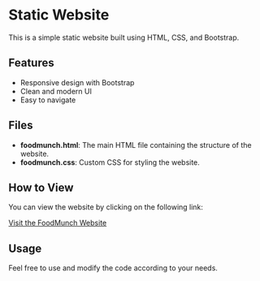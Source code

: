# Static Website

This is a simple static website built using HTML, CSS, and Bootstrap.

## Features

- Responsive design with Bootstrap
- Clean and modern UI
- Easy to navigate

## Files

- **foodmunch.html**: The main HTML file containing the structure of the website.
- **foodmunch.css**: Custom CSS for styling the website.

## How to View

You can view the website by clicking on the following link:

[Visit the FoodMunch Website](https://chanduattina-05.github.io/Responsive-food-delivery-website/foodmunch.html)

## Usage

Feel free to use and modify the code according to your needs.
